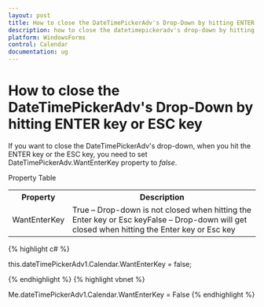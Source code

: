 ```yaml
---
layout: post
title: How to close the DateTimePickerAdv's Drop-Down by hitting ENTER key or ESC key | WindowsForms | Syncfusion
description: how to close the datetimepickeradv's drop-down by hitting enter key or esc key
platform: WindowsForms
control: Calendar 
documentation: ug
---
```

# How to close the DateTimePickerAdv's Drop-Down by hitting ENTER key or ESC key

If you want to close the DateTimePickerAdv's drop-down, when you hit the ENTER key or the ESC key, you need to set DateTimePickerAdv.WantEnterKey property to _false_.

Property Table

<table>
<tr>
<th>
Property</th><th>
Description</th></tr>
<tr>
<td>
WantEnterKey</td><td>
True – Drop-down is not closed when hitting the Enter key or Esc keyFalse – Drop-down will get closed when hitting the Enter key or Esc key</td></tr>
</table>




{% highlight c#  %}

this.dateTimePickerAdv1.Calendar.WantEnterKey = false;


{% endhighlight  %}
{% highlight vbnet  %}




Me.dateTimePickerAdv1.Calendar.WantEnterKey = False
{% endhighlight   %}